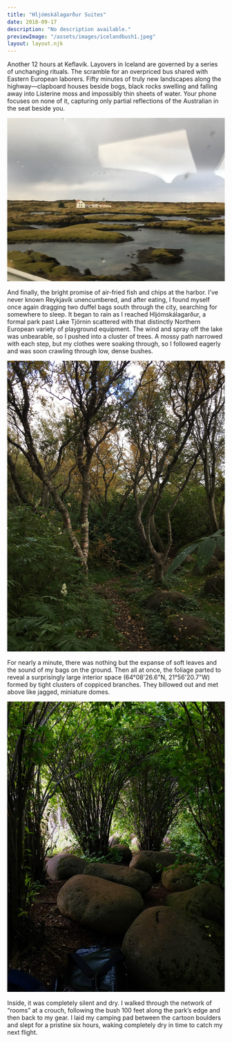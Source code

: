 ```yaml
---
title: "Hljómskálagarður Suites"
date: 2018-09-17
description: "No description available."
previewImage: "/assets/images/icelandbush1.jpeg"
layout: layout.njk
---
```

Another 12 hours at Keflavík. Layovers in Iceland are governed by a series of unchanging rituals. The scramble for an overpriced bus shared with Eastern European laborers. Fifty minutes of truly new landscapes along the highway—clapboard houses beside bogs, black rocks swelling and falling away into Listerine moss and impossibly thin sheets of water. Your phone focuses on none of it, capturing only partial reflections of the Australian in the seat beside you.

![](/assets/images/icelandbush1.jpeg)

And finally, the bright promise of air-fried fish and chips at the harbor. I’ve never known Reykjavík unencumbered, and after eating, I found myself once again dragging two duffel bags south through the city, searching for somewhere to sleep. It began to rain as I reached Hljómskálagarður, a formal park past Lake Tjörnin scattered with that distinctly Northern European variety of playground equipment. The wind and spray off the lake was unbearable, so I pushed into a cluster of trees. A mossy path narrowed with each step, but my clothes were soaking through, so I followed eagerly and was soon crawling through low, dense bushes. 

![](/assets/images/icelandbush2.jpeg)

For nearly a minute, there was nothing but the expanse of soft leaves and the sound of my bags on the ground. Then all at once, the foliage parted to reveal a surprisingly large interior space (64°08'26.6"N, 21°56'20.7"W) formed by tight clusters of coppiced branches. They billowed out and met above like jagged, miniature domes. 

![](/assets/images/icelandbush3.jpeg)

Inside, it was completely silent and dry. I walked through the network of “rooms” at a crouch, following the bush 100 feet along the park’s edge and then back to my gear. I laid my camping pad between the cartoon boulders and slept for a pristine six hours, waking completely dry in time to catch my next flight.
